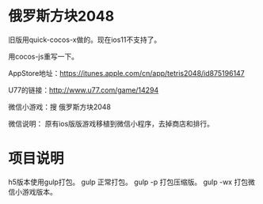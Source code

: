 # 俄罗斯方块2048

旧版用quick-cocos-x做的。现在ios11不支持了。

用cocos-js重写一下。

AppStore地址：https://itunes.apple.com/cn/app/tetris2048/id875196147

U77的链接：http://www.u77.com/game/14294

微信小游戏：搜 俄罗斯方块2048

微信说明：
原有ios版版游戏移植到微信小程序，去掉商店和排行。

# 项目说明
h5版本使用gulp打包。
gulp 正常打包。
gulp -p 打包压缩版。
gulp -wx 打包微信小游戏版本。
